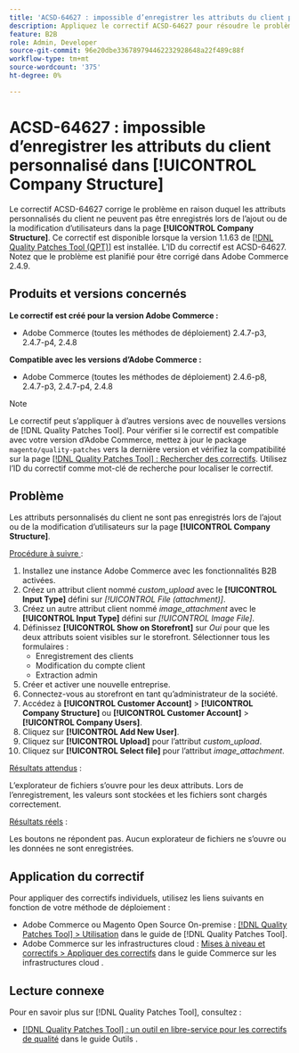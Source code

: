 ```yaml
---
title: 'ACSD-64627 : impossible d’enregistrer les attributs du client personnalisé dans [!UICONTROL Company Structure]'
description: Appliquez le correctif ACSD-64627 pour résoudre le problème d’Adobe Commerce en raison duquel les attributs personnalisés du client ne peuvent pas être enregistrés lors de l’ajout ou de la modification d’utilisateurs dans [!UICONTROL Company Structure].
feature: B2B
role: Admin, Developer
source-git-commit: 96e20dbe336789794462232928648a22f489c88f
workflow-type: tm+mt
source-wordcount: '375'
ht-degree: 0%

---
```



# ACSD-64627 : impossible d’enregistrer les attributs du client personnalisé dans [!UICONTROL Company Structure]

Le correctif ACSD-64627 corrige le problème en raison duquel les attributs personnalisés du client ne peuvent pas être enregistrés lors de l’ajout ou de la modification d’utilisateurs dans la page **[!UICONTROL Company Structure]**. Ce correctif est disponible lorsque la version 1.1.63 de [[!DNL Quality Patches Tool (QPT)]](/help/tools/quality-patches-tool/quality-patches-tool-to-self-serve-quality-patches.md) est installée. L’ID du correctif est ACSD-64627. Notez que le problème est planifié pour être corrigé dans Adobe Commerce 2.4.9.

## Produits et versions concernés

**Le correctif est créé pour la version Adobe Commerce :**

* Adobe Commerce (toutes les méthodes de déploiement) 2.4.7-p3, 2.4.7-p4, 2.4.8

**Compatible avec les versions d’Adobe Commerce :**

* Adobe Commerce (toutes les méthodes de déploiement) 2.4.6-p8, 2.4.7-p3, 2.4.7-p4, 2.4.8

>[!NOTE]
>
>Le correctif peut s’appliquer à d’autres versions avec de nouvelles versions de [!DNL Quality Patches Tool]. Pour vérifier si le correctif est compatible avec votre version d’Adobe Commerce, mettez à jour le package `magento/quality-patches` vers la dernière version et vérifiez la compatibilité sur la page [[!DNL Quality Patches Tool] : Rechercher des correctifs](https://experienceleague.adobe.com/tools/commerce-quality-patches/index.html). Utilisez l’ID du correctif comme mot-clé de recherche pour localiser le correctif.

## Problème

Les attributs personnalisés du client ne sont pas enregistrés lors de l’ajout ou de la modification d’utilisateurs sur la page **[!UICONTROL Company Structure]**.

<u>Procédure à suivre </u> :

1. Installez une instance Adobe Commerce avec les fonctionnalités B2B activées.
1. Créez un attribut client nommé *custom_upload* avec le **[!UICONTROL Input Type]** défini sur *[!UICONTROL File (attachment)]*.
1. Créez un autre attribut client nommé *image_attachment* avec le **[!UICONTROL Input Type]** défini sur *[!UICONTROL Image File]*.
1. Définissez **[!UICONTROL Show on Storefront]** sur *Oui* pour que les deux attributs soient visibles sur le storefront. Sélectionner tous les formulaires :
   * Enregistrement des clients
   * Modification du compte client
   * Extraction admin
1. Créer et activer une nouvelle entreprise.
1. Connectez-vous au storefront en tant qu’administrateur de la société.
1. Accédez à **[!UICONTROL Customer Account]** > **[!UICONTROL Company Structure]** ou **[!UICONTROL Customer Account]** > **[!UICONTROL Company Users]**.
1. Cliquez sur **[!UICONTROL Add New User]**.
1. Cliquez sur **[!UICONTROL Upload]** pour l’attribut *custom_upload*.
1. Cliquez sur **[!UICONTROL Select file]** pour l’attribut *image_attachment*.

<u>Résultats attendus</u> :

L’explorateur de fichiers s’ouvre pour les deux attributs. Lors de l’enregistrement, les valeurs sont stockées et les fichiers sont chargés correctement.

<u>Résultats réels</u> :

Les boutons ne répondent pas. Aucun explorateur de fichiers ne s’ouvre ou les données ne sont enregistrées.

## Application du correctif

Pour appliquer des correctifs individuels, utilisez les liens suivants en fonction de votre méthode de déploiement :

* Adobe Commerce ou Magento Open Source On-premise : [[!DNL Quality Patches Tool] > Utilisation](/help/tools/quality-patches-tool/usage.md) dans le guide de [!DNL Quality Patches Tool].
* Adobe Commerce sur les infrastructures cloud : [Mises à niveau et correctifs > Appliquer des correctifs](https://experienceleague.adobe.com/docs/commerce-cloud-service/user-guide/develop/upgrade/apply-patches.html) dans le guide Commerce sur les infrastructures cloud .

## Lecture connexe

Pour en savoir plus sur [!DNL Quality Patches Tool], consultez :

* [[!DNL Quality Patches Tool] : un outil en libre-service pour les correctifs de qualité](/help/tools/quality-patches-tool/quality-patches-tool-to-self-serve-quality-patches.md) dans le guide Outils .
